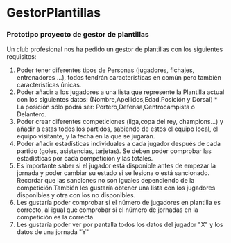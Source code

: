 # GestorPlantillas
### Prototipo proyecto de gestor de plantillas
Un club profesional nos ha pedido un gestor de plantillas con los siguientes requisitos:
1. Poder tener diferentes tipos de Personas (jugadores, fichajes, entrenadores ...), todos tendrán características en común pero también características únicas.
2. Poder añadir a los jugadores a una lista que represente la Plantilla actual con los siguientes datos: (Nombre,Apellidos,Edad,Posición y Dorsal) * La posición sólo podrá ser: Portero,Defensa,Centrocampista o Delantero.
3. Poder crear diferentes competiciones (liga,copa del rey, champions...) y añadir a estas todos los partidos, sabiendo de estos el equipo local, el equipo visitante, y la fecha en la que se jugarán.
4. Poder añadir estadísticas individuales a cada jugador después de cada partido (goles, asistencias, tarjetas). Se deben poder comprobar las estadísticas por cada competición y las totales.
5. Es importante saber si el jugador está disponible antes de empezar la jornada y poder cambiar su estado si se lesiona o está sancionado. Recordar que las sanciones no son iguales dependiendo de la competición.También les gustaría obtener una lista con los jugadores disponibles y otra con los no disponibles.
6. Les gustaría poder comprobar si el número de jugadores en plantilla es correcto, al igual que comprobar si el número de jornadas en la competición es la correcta.
7. Les gustaría poder ver por pantalla todos los datos del jugador "X" y los datos de una jornada "Y"
